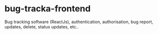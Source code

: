 # bug-tracka-frontend
Bug tracking software (ReactJs), authentication, authorisation, bug report, updates, delete, status updates, etc..
